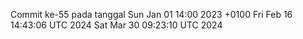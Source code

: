 Commit ke-55 pada tanggal Sun Jan 01 14:00 2023 +0100
Fri Feb 16 14:43:06 UTC 2024
Sat Mar 30 09:23:10 UTC 2024
